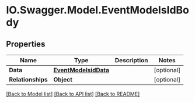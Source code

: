 # IO.Swagger.Model.EventModelsIdBody
## Properties

Name | Type | Description | Notes
------------ | ------------- | ------------- | -------------
**Data** | [**EventModelsidData**](EventModelsidData.md) |  | [optional] 
**Relationships** | **Object** |  | [optional] 

[[Back to Model list]](../README.md#documentation-for-models) [[Back to API list]](../README.md#documentation-for-api-endpoints) [[Back to README]](../README.md)

